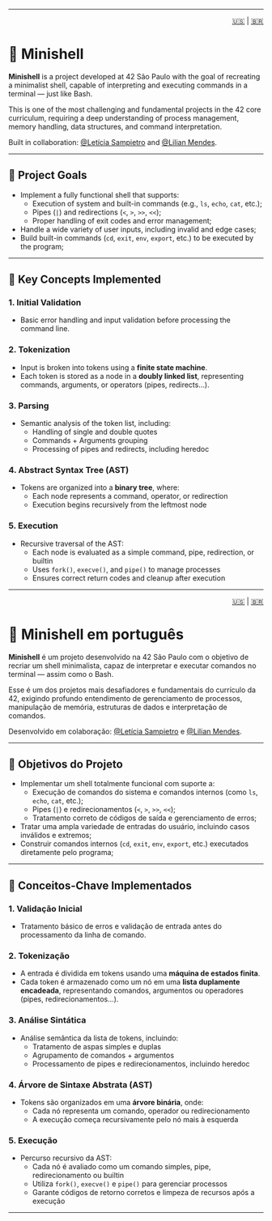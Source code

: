 <hr>

<p align="right">
  <a href="#-minishell">🇺🇸</a> | <a href="#-minishell-em-português">🇧🇷</a>
</p>

# 🐚 Minishell
**Minishell** is a project developed at 42 São Paulo with the goal of recreating a minimalist shell, capable of interpreting and executing commands in a terminal — just like Bash.

This is one of the most challenging and fundamental projects in the 42 core curriculum, requiring a deep understanding of process management, memory handling, data structures, and command interpretation.

Built in collaboration: [@Letícia Sampietro](https://github.com/lesampietro) and [@Lilian Mendes](https://github.com/LilianMS).

---

## 🚀 Project Goals

- Implement a fully functional shell that supports:
  - Execution of system and built-in commands (e.g., `ls`, `echo`, `cat`, etc.);
  - Pipes (`|`) and redirections (`<`, `>`, `>>`, `<<`);
  - Proper handling of exit codes and error management;
- Handle a wide variety of user inputs, including invalid and edge cases;
- Build built-in commands (`cd`, `exit`, `env`, `export`, etc.) to be executed by the program;

---

## 🧠 Key Concepts Implemented

### 1. Initial Validation
- Basic error handling and input validation before processing the command line.

### 2. Tokenization
- Input is broken into tokens using a **finite state machine**.
- Each token is stored as a node in a **doubly linked list**, representing commands, arguments, or operators (pipes, redirects...).

### 3. Parsing
- Semantic analysis of the token list, including:
  - Handling of single and double quotes
  - Commands + Arguments grouping
  - Processing of pipes and redirects, including heredoc

### 4. Abstract Syntax Tree (AST)
- Tokens are organized into a **binary tree**, where:
  - Each node represents a command, operator, or redirection
  - Execution begins recursively from the leftmost node

### 5. Execution
- Recursive traversal of the AST:
  - Each node is evaluated as a simple command, pipe, redirection, or builtin
  - Uses `fork()`, `execve()`, and `pipe()` to manage processes
  - Ensures correct return codes and cleanup after execution

---


<p align="right">
  <a href="#-minishell">🇺🇸</a> | <a href="#-minishell-em-português">🇧🇷</a>
</p>

# 🐚 Minishell em português

**Minishell** é um projeto desenvolvido na 42 São Paulo com o objetivo de recriar um shell minimalista, capaz de interpretar e executar comandos no terminal — assim como o Bash.

Esse é um dos projetos mais desafiadores e fundamentais do currículo da 42, exigindo profundo entendimento de gerenciamento de processos, manipulação de memória, estruturas de dados e interpretação de comandos.

Desenvolvido em colaboração: [@Letícia Sampietro](https://github.com/lesampietro) e [@Lilian Mendes](https://github.com/LilianMS).

---

## 🚀 Objetivos do Projeto

- Implementar um shell totalmente funcional com suporte a:
  - Execução de comandos do sistema e comandos internos (como `ls`, `echo`, `cat`, etc.);
  - Pipes (`|`) e redirecionamentos (`<`, `>`, `>>`, `<<`);
  - Tratamento correto de códigos de saída e gerenciamento de erros;
- Tratar uma ampla variedade de entradas do usuário, incluindo casos inválidos e extremos;
- Construir comandos internos (`cd`, `exit`, `env`, `export`, etc.) executados diretamente pelo programa;

---

## 🧠 Conceitos-Chave Implementados

### 1. Validação Inicial
- Tratamento básico de erros e validação de entrada antes do processamento da linha de comando.

### 2. Tokenização
- A entrada é dividida em tokens usando uma **máquina de estados finita**.
- Cada token é armazenado como um nó em uma **lista duplamente encadeada**, representando comandos, argumentos ou operadores (pipes, redirecionamentos...).

### 3. Análise Sintática
- Análise semântica da lista de tokens, incluindo:
  - Tratamento de aspas simples e duplas
  - Agrupamento de comandos + argumentos
  - Processamento de pipes e redirecionamentos, incluindo heredoc

### 4. Árvore de Sintaxe Abstrata (AST)
- Tokens são organizados em uma **árvore binária**, onde:
  - Cada nó representa um comando, operador ou redirecionamento
  - A execução começa recursivamente pelo nó mais à esquerda

### 5. Execução
- Percurso recursivo da AST:
  - Cada nó é avaliado como um comando simples, pipe, redirecionamento ou builtin
  - Utiliza `fork()`, `execve()` e `pipe()` para gerenciar processos
  - Garante códigos de retorno corretos e limpeza de recursos após a execução

---
